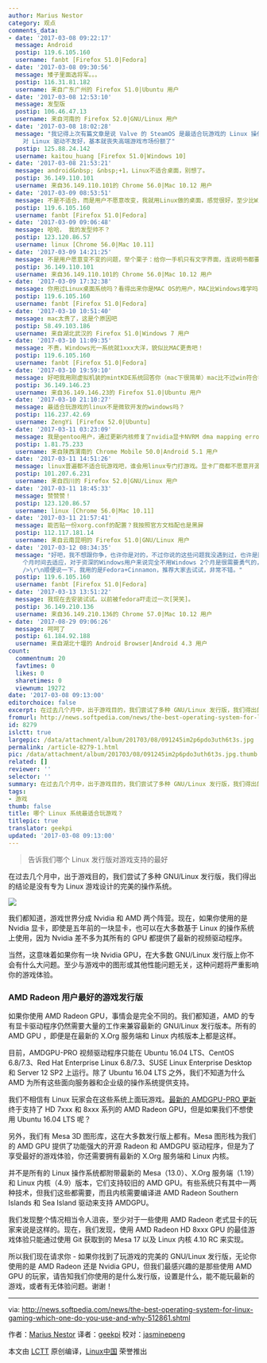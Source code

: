 ```yaml
---
author: Marius Nestor
category: 观点
comments_data:
- date: '2017-03-08 09:22:17'
  message: Android
  postip: 119.6.105.160
  username: fanbt [Firefox 51.0|Fedora]
- date: '2017-03-08 09:30:56'
  message: 矮子里面选将军。。。
  postip: 116.31.81.182
  username: 来自广东广州的 Firefox 51.0|Ubuntu 用户
- date: '2017-03-08 12:53:10'
  message: 发型版
  postip: 106.46.47.13
  username: 来自河南的 Firefox 52.0|GNU/Linux 用户
- date: '2017-03-08 18:02:28'
  message: "我记得上次有篇文章是说 Valve 的 SteamOS 是最适合玩游戏的 Linux 操作系统。。。。<br />\r\n不过 Nvidia
    对 Linux 驱动不友好，基本就丧失高端游戏市场份额了"
  postip: 125.88.24.142
  username: kaitou_huang [Firefox 51.0|Windows 10]
- date: '2017-03-08 21:53:21'
  message: android&nbsp; &nbsp;+1，Linux不适合桌面，别想了。
  postip: 36.149.110.101
  username: 来自36.149.110.101的 Chrome 56.0|Mac 10.12 用户
- date: '2017-03-09 08:53:51'
  message: 不是不适合，而是用户不愿意改变，我就用Linux做的桌面，感觉很好，至少比Windows好，我用Linux 10年，Windows 17年。
  postip: 119.6.105.160
  username: fanbt [Firefox 51.0|Fedora]
- date: '2017-03-09 09:06:48'
  message: 哈哈， 我的发型帅不？
  postip: 123.120.86.57
  username: linux [Chrome 56.0|Mac 10.11]
- date: '2017-03-09 14:21:25'
  message: 不是用户愿意变不变的问题，举个栗子：给你一手机只有文字界面，连说明书都要你自己找，你觉得卖的出去么？学习曲线比win、mac高2倍你销量就低10倍，高于10倍的话，白送人别人都不会要，这就是Linux桌面的现状！
  postip: 36.149.110.101
  username: 来自36.149.110.101的 Chrome 56.0|Mac 10.12 用户
- date: '2017-03-09 17:32:38'
  message: 你用过Linux桌面系统吗？看得出来你是MAC OS的用户，MAC比Windows难学吗？为什么MAC销量没超过Windows？
  postip: 119.6.105.160
  username: fanbt [Firefox 51.0|Fedora]
- date: '2017-03-10 10:51:40'
  message: mac太贵了，这是个原因吧
  postip: 58.49.103.186
  username: 来自湖北武汉的 Firefox 51.0|Windows 7 用户
- date: '2017-03-10 11:09:35'
  message: 不贵，Windows光一系统就1xxx大洋，貌似比MAC更贵吧！
  postip: 119.6.105.160
  username: fanbt [Firefox 51.0|Fedora]
- date: '2017-03-10 19:59:10'
  message: 好吧我用刚虚拟机装的mintKDE系统回答你（mac下很简单）mac比不过win符合我说的学习曲线高销量低，你看装黑苹果有多难就知道了。mintKDE我认为是最友好的linux桌面了，但还是有很多bug，比如现在，我鼠标悬停在日期上面会出现莫名黑框，双击右下角更新图标没反应，我全部更新后才可以正常切换中英文，更新的时候卡在火狐浏览器那边好久不敢点取消、等等等等。
  postip: 36.149.146.23
  username: 来自36.149.146.23的 Firefox 51.0|Ubuntu 用户
- date: '2017-03-10 21:10:27'
  message: 最适合玩游戏的linux不是微软开发的windows吗？
  postip: 116.237.42.69
  username: ZengYi [Firefox 52.0|Ubuntu]
- date: '2017-03-11 03:23:09'
  message: 我是gentoo用户，通过更新内核修复了nvidia显卡NVRM dma mapping error错误。以前这个错误会不断输出到dmesg，文明6和payday2会非常卡，显卡跑不到满载。现在我在玩一些高画质游戏时可以效果调最高了，我是gtx750显卡，内核从4.6升级到4.9
  postip: 1.81.75.233
  username: 来自陕西渭南的 Chrome Mobile 50.0|Android 5.1 用户
- date: '2017-03-11 14:51:26'
  message: linux普遍都不适合玩游戏吧，谁会用linux专门打游戏。显卡厂商都不愿意开源他们的驱动，因为这会曝露产品的设计细节。
  postip: 101.207.6.231
  username: 来自四川的 Firefox 52.0|GNU/Linux 用户
- date: '2017-03-11 18:45:33'
  message: 赞赞赞！
  postip: 123.120.86.57
  username: linux [Chrome 56.0|Mac 10.11]
- date: '2017-03-11 21:57:41'
  message: 能否贴一份xorg.conf的配置？我按照官方文档配也是黑屏
  postip: 112.117.181.14
  username: 来自云南昆明的 Firefox 51.0|GNU/Linux 用户
- date: '2017-03-12 08:34:35'
  message: "好吧，我不想跟你争，也许你是对的，不过你说的这些问题我没遇到过，也许是因为我不用KDE的原因吧，几年前的Linux桌面是有很多问题，但现在我个人觉得已经非常稳定了，在稳定性和易用性方面已经超过Windows，但对于资深Windows用户来说想让他们转向另一种桌面环境是不太现实的（想当初我转向Linux花了2
    个月时间去适应，对于资深的Windows用户来说完全不用Windows 2个月是很需要勇气的，所以我那段时间是很痛苦的），任何事情都扛不过习惯你说是不？从Windows转向Linux或MAC最大的问题就是不习惯，所以我们在这争论半天也没什么用，总之用户不接受，你再优秀也没卵用。<br
    />\r\n顺便说一下，我用的是Fedora+Cinnamon，推荐大家去试试，非常不错。"
  postip: 119.6.105.160
  username: fanbt [Firefox 51.0|Fedora]
- date: '2017-03-13 13:51:22'
  message: 我现在去安装试试。以前被fedora吓走过一次[哭笑]。
  postip: 36.149.210.136
  username: 来自36.149.210.136的 Chrome 57.0|Mac 10.12 用户
- date: '2017-08-29 09:06:26'
  message: 呵呵了
  postip: 61.184.92.188
  username: 来自湖北十堰的 Android Browser|Android 4.3 用户
count:
  commentnum: 20
  favtimes: 0
  likes: 0
  sharetimes: 0
  viewnum: 19272
date: '2017-03-08 09:13:00'
editorchoice: false
excerpt: 在过去几个月中，出于游戏目的，我们尝试了多种 GNU/Linux 发行版，我们得出的结论是没有专为 Linux 游戏设计的完美的操作系统。
fromurl: http://news.softpedia.com/news/the-best-operating-system-for-linux-gaming-which-one-do-you-use-and-why-512861.shtml
id: 8279
islctt: true
largepic: /data/attachment/album/201703/08/091245im2p6pdo3uth6t3s.jpg
permalink: /article-8279-1.html
pic: /data/attachment/album/201703/08/091245im2p6pdo3uth6t3s.jpg.thumb.jpg
related: []
reviewer: ''
selector: ''
summary: 在过去几个月中，出于游戏目的，我们尝试了多种 GNU/Linux 发行版，我们得出的结论是没有专为 Linux 游戏设计的完美的操作系统。
tags:
- 游戏
thumb: false
title: 哪个 Linux 系统最适合玩游戏？
titlepic: true
translator: geekpi
updated: '2017-03-08 09:13:00'
---
```



> 
> 告诉我们哪个 Linux 发行版对游戏支持的最好
> 
> 
> 


在过去几个月中，出于游戏目的，我们尝试了多种 GNU/Linux 发行版，我们得出的结论是没有专为 Linux 游戏设计的完美的操作系统。


![](/data/attachment/album/201703/08/091245im2p6pdo3uth6t3s.jpg)


我们都知道，游戏世界分成 Nvidia 和 AMD 两个阵营。现在，如果你使用的是 Nvidia 显卡，即使是五年前的一块显卡，也可以在大多数基于 Linux 的操作系统上使用，因为 Nvidia 差不多为其所有的 GPU 都提供了最新的视频驱动程序。


当然，这意味着如果你有一块 Nvidia GPU，在大多数 GNU/Linux 发行版上你不会有什么大问题。至少与游戏中的图形或其他性能问题无关，这种问题将严重影响你的游戏体验。


### AMD Radeon 用户最好的游戏发行版


如果你使用 AMD Radeon GPU，事情会是完全不同的。我们都知道，AMD 的专有显卡驱动程序仍然需要大量的工作来兼容最新的 GNU/Linux 发行版本。所有的 AMD GPU ，即便是在最新的 X.Org 服务端和 Linux 内核版本上都是这样。


目前，AMDGPU-PRO 视频驱动程序只能在 Ubuntu 16.04 LTS、CentOS 6.8/7.3、Red Hat Enterprise Linux 6.8/7.3、SUSE Linux Enterprise Desktop 和 Server 12 SP2 上运行。除了 Ubuntu 16.04 LTS 之外，我们不知道为什么 AMD 为所有这些面向服务器和企业级的操作系统提供支持。


我们不相信有 Linux 玩家会在这些系统上面玩游戏。[最新的 AMDGPU-PRO 更新](http://news.softpedia.com/news/amdgpu-pro-16-60-linux-driver-finally-adds-amd-radeon-hd-7xxx-8xxx-support-512280.shtml)终于支持了 HD 7xxx 和 8xxx 系列的 AMD Radeon GPU，但是如果我们不想使用 Ubuntu 16.04 LTS 呢？


另外，我们有 Mesa 3D 图形库，这在大多数发行版上都有。Mesa 图形栈为我们的 AMD GPU 提供了功能强大的开源 Radeon 和 AMDGPU 驱动程序，但是为了享受最好的游戏体验，你还需要拥有最新的 X.Org 服务端和 Linux 内核。


并不是所有的 Linux 操作系统都附带最新的 Mesa（13.0）、X.Org 服务端（1.19）和 Linux 内核（4.9）版本，它们支持较旧的 AMD GPU。有些系统只有其中一两种技术，但我们这些都需要，而且内核需要编译进 AMD Radeon Southern Islands 和 Sea Island 驱动来支持 AMDGPU。


我们发现整个情况相当令人沮丧，至少对于一些使用 AMD Radeon 老式显卡的玩家来说是这样的。现在，我们发现，使用 AMD Radeon HD 8xxx GPU 的最佳游戏体验只能通过使用 Git 获取到的 Mesa 17 以及 Linux 内核 4.10 RC 来实现。


所以我们现在请求你 - 如果你找到了玩游戏的完美的 GNU/Linux 发行版，无论你使用的是 AMD Radeon 还是 Nvidia GPU，但我们最感兴趣的是那些使用 AMD GPU 的玩家，请告知我们你使用的是什么发行版，设置是什么，能不能玩最新的游戏，或者有无体验问题。谢谢！




---


via: <http://news.softpedia.com/news/the-best-operating-system-for-linux-gaming-which-one-do-you-use-and-why-512861.shtml>


作者：[Marius Nestor](http://news.softpedia.com/editors/browse/marius-nestor)  译者：[geekpi](https://github.com/geekpi) 校对：[jasminepeng](https://github.com/jasminepeng)


本文由 [LCTT](https://github.com/LCTT/TranslateProject) 原创编译，[Linux中国](https://linux.cn/) 荣誉推出